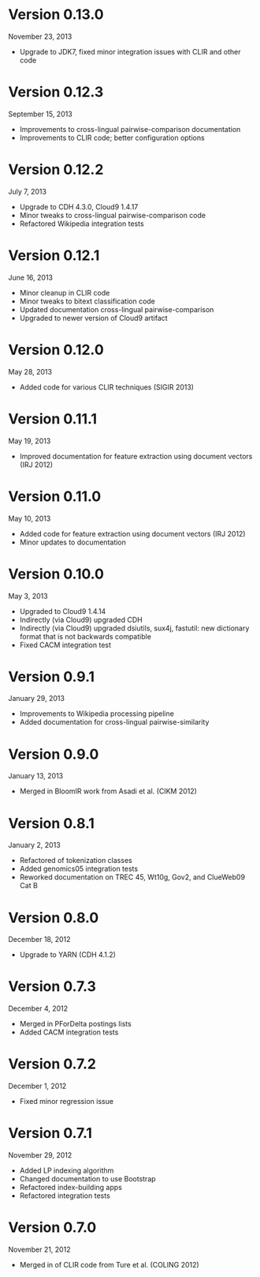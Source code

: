 Version 0.13.0
==============
November 23, 2013

+ Upgrade to JDK7, fixed minor integration issues with CLIR and other code

Version 0.12.3
==============
September 15, 2013

+ Improvements to cross-lingual pairwise-comparison documentation
+ Improvements to CLIR code; better configuration options

Version 0.12.2
==============
July 7, 2013

+ Upgrade to CDH 4.3.0, Cloud9 1.4.17
+ Minor tweaks to cross-lingual pairwise-comparison code
+ Refactored Wikipedia integration tests

Version 0.12.1
==============
June 16, 2013

+ Minor cleanup in CLIR code
+ Minor tweaks to bitext classification code
+ Updated documentation cross-lingual pairwise-comparison
+ Upgraded to newer version of Cloud9 artifact

Version 0.12.0
==============
May 28, 2013

+ Added code for various CLIR techniques (SIGIR 2013)

Version 0.11.1
==============
May 19, 2013

+ Improved documentation for feature extraction using document vectors (IRJ 2012)

Version 0.11.0
==============
May 10, 2013

+ Added code for feature extraction using document vectors (IRJ 2012)
+ Minor updates to documentation

Version 0.10.0
==============
May 3, 2013

+ Upgraded to Cloud9 1.4.14
+ Indirectly (via Cloud9) upgraded CDH
+ Indirectly (via Cloud9) upgraded dsiutils, sux4j, fastutil: new dictionary format that is not backwards compatible
+ Fixed CACM integration test

Version 0.9.1
=============
January 29, 2013

+ Improvements to Wikipedia processing pipeline
+ Added documentation for cross-lingual pairwise-similarity

Version 0.9.0
=============
January 13, 2013

+ Merged in BloomIR work from Asadi et al. (CIKM 2012)

Version 0.8.1
=============
January 2, 2013

+ Refactored of tokenization classes
+ Added genomics05 integration tests
+ Reworked documentation on TREC 45, Wt10g, Gov2, and ClueWeb09 Cat B

Version 0.8.0
=============
December 18, 2012

+ Upgrade to YARN (CDH 4.1.2)

Version 0.7.3
=============
December 4, 2012

+ Merged in PForDelta postings lists
+ Added CACM integration tests

Version 0.7.2
=============
December 1, 2012

+ Fixed minor regression issue

Version 0.7.1
=============
November 29, 2012

+ Added LP indexing algorithm
+ Changed documentation to use Bootstrap
+ Refactored index-building apps
+ Refactored integration tests

Version 0.7.0
=============
November 21, 2012

+ Merged in of CLIR code from Ture et al. (COLING 2012)
